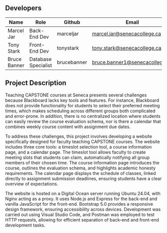 ## Developers
| Name        |   Role |     Github    | Email       |
| ----------- | --------- | --------- | --------------------------- |
| Marcel Jar  | Back-End Dev | marceljar | marcel.jar@senecacollege.ca |
| Tony Stark  | Front-End Dev |tonystark | tony.stark@senecacollege.ca |
| Bruce Banner  | Database Specialist | brucebanner | bruce.banner1@senecacollege.ca |

## Project Description

Teaching CAPSTONE courses at Seneca presents several challenges because Blackboard lacks key tools and features. For instance, Blackboard does not provide functionality for students to select their preferred meeting times, which makes scheduling across different groups both complicated and error-prone. In addition, there is no centralized location where students can easily review the course evaluation schema, nor is there a calendar that combines weekly course content with assignment due dates.

To address these challenges, this project involves developing a website specifically designed for faculty teaching CAPSTONE courses. The website includes three core tools: a timeslot selection tool, a course information page, and a calendar page. The timeslot tool allows faculty to create meeting slots that students can claim, automatically notifying all group members of their chosen time. The course information page introduces the course, outlines the evaluation schema, and highlights academic honesty requirements. The calendar page displays the schedule of classes, linked directly to assignment submission deadlines, ensuring students have a clear overview of expectations.

The website is hosted on a Digital Ocean server running Ubuntu 24.04, with Nginx acting as a proxy. It uses Node.js and Express for the back-end and vanilla JavaScript for the front-end. Bootstrap 5.0 provides a responsive design framework, ensuring accessibility across devices. Development was carried out using Visual Studio Code, and Postman was employed to test HTTP requests, allowing for efficient separation of back-end and front-end development tasks.
